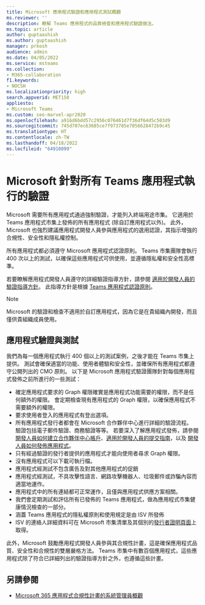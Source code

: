 ```yaml
---
title: Microsoft 應用程式驗證和應用程式測試概觀
ms.reviewer: ''
description: 瞭解 Teams 應用程式的品質檢查和應用程式驗證做法。
ms.topic: article
author: guptaashish
ms.author: guptaashish
manager: prkosh
audience: admin
ms.date: 04/05/2022
ms.service: msteams
ms.collection:
- M365-collaboration
f1.keywords:
- NOCSH
ms.localizationpriority: high
search.appverid: MET150
appliesto:
- Microsoft Teams
ms.custom: seo-marvel-apr2020
ms.openlocfilehash: a916d6bdd57c2956c076461d7f36df64d5c503d9
ms.sourcegitcommit: 745d707ec63685ce7f973785e7056628472b9c45
ms.translationtype: HT
ms.contentlocale: zh-TW
ms.lasthandoff: 04/18/2022
ms.locfileid: "64910899"
---
```

# <a name="validation-performed-by-microsoft-for-all-teams-apps"></a>Microsoft 針對所有 Teams 應用程式執行的驗證

Microsoft 需要所有應用程式通過強制驗證，才能列入終端用途市集。 它適用於 Teams 應用程式市集上發佈的所有應用程式 (除自訂應用程式以外)。 此外，Microsoft 也強烈建議應用程式開發人員參與應用程式的選用認證，其指示增強的合規性、安全性和隱私權控制。

所有應用程式都必須遵守 Microsoft 應用程式認證原則。 Teams 市集團隊會執行 400 次以上的測試，以確保這些應用程式可供使用，並遵循隱私權和安全性高標準。

若要瞭解應用程式開發人員遵守的詳細驗證指導方針，請參閱 [適用於開發人員的驗證指導方針](/microsoftteams/platform/concepts/deploy-and-publish/appsource/prepare/teams-store-validation-guidelines)。 此指導方針是根據 [Teams 應用程式認證原則](/legal/marketplace/certification-policies#1140-teams)。

> [!NOTE]
> Microsoft 的驗證和檢查不適用於自訂應用程式，因為它是在貴組織內開發，而且僅供貴組織成員使用。

## <a name="app-validation-and-testing"></a>應用程式驗證與測試

我們為每一個應用程式執行 400 個以上的測試案例，之後才能在 Teams 市集上提供。 測試會確保適當的功能、使用者體驗和安全性，並確保所有應用程式都遵守公開列出的 CMO 原則。 以下是 Microsoft 應用程式驗證團隊針對每個應用程式發佈之前所進行的一些測試：

* 確定應用程式要求的 Graph 權限確實是應用程式功能需要的權限，而不是任何額外的權限。 會定期檢查現有應用程式的 Graph 權限，以確保應用程式不需要額外的權限。
* 要求使用者登入的應用程式有登出選項。
* 所有應用程式發行者都會在 Microsoft 合作夥伴中心進行詳細的驗證流程。 驗證包括電子郵件驗證、商務驗證等等。 若要深入了解應用程式發佈，請參閱 [開發人員如何建立合作夥伴中心帳戶](/microsoftteams/platform/concepts/deploy-and-publish/appsource/prepare/create-partner-center-dev-account)、[適用於開發人員的提交指南](/office/dev/store/add-in-submission-guide)，以及 [開發人員如何發佈應用程式](https://aka.ms/PublishToTeamsStore)。
* 只有經過驗證的發行者提供的應用程式才能向使用者尋求 Graph 權限。
* 沒有應用程式可以下載可執行檔。
* 應用程式經測試不包含廣告及對其他應用程式的促銷
* 應用程式經測試，不具攻擊性語言、網路攻擊機器人、垃圾郵件或詐騙內容而適當地運作。
* 應用程式中的所有連結都可正常運作，且僅與應用程式供應方案相關。
* 我們會定期測試和評估所有已發佈的 Teams 應用程式，做為應用程式市集健康情況檢查的一部分。
* 涵蓋 Teams 應用程式的隱私權原則和使用規定是由 ISV 所發佈
* ISV 的連絡人詳細資料可在 Microsoft 市集清單及其個別的[發行者證明頁面](/microsoft-365-app-certification/teams/teams-apps)上取得。

此外，Microsoft 鼓勵應用程式開發人員參與其合規性計畫，這是確保應用程式品質、安全性和合規性的雙層嚴格方法。 Teams 市集中有數百個應用程式，這些應用程式除了符合已詳細列出的驗證指導方針之外，也遵循這些計畫。

## <a name="see-also"></a>另請參閱

* [Microsoft 365 應用程式合規性計畫的系統管理員概觀](overview-of-app-certification.md)

